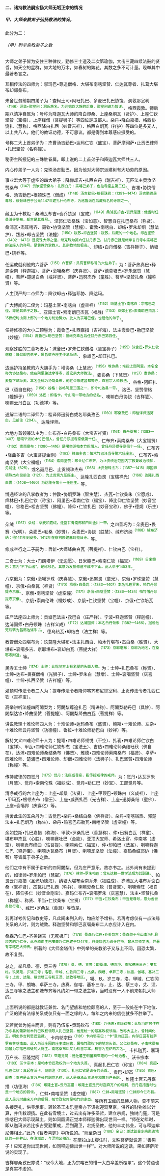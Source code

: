 #### 二、诸持教法嗣宏扬大师无垢正宗的情况

##### 甲、大师亲教弟子弘扬教法的情况，

此分为二：

###### （甲）列举亲教弟子之数

大师之弟子皆为安住三种律仪，勤修三士道及二次第瑜伽，大击三藏四续法鼓的贤哲，如天空的星群，如大地的万木，如春树的繁花，其数之多不可计量。现举其中最著者言之。

互相传法的四师为：邬玛巴•尊追僧格、大堪布南喀坚赞、仁达瓦尊者、扎葛大堪布却郊桑布。

未舍世务前期四弟子为：查柯土司•阿旺扎巴、多麦巴扎巴协饶、洞敦那室利<sup><font color="green">（1146）洞敦•那室利：洞氏族名。为元始四大族的后裔，那室利译为智详。</font></sup>、格西霞敦。狮后期八清净眷属为：号称为降迦瓦大师的降白却桑、上座桑炯瓦（贤护）、上座仁钦坚赞（宝幢）、上座绛僧（菩提狮子）等四位是卫部人。朵丹•降白嘉措、格西协饶扎（慧称）、格西降白扎西（妙音吉祥）、格西白炯瓦（祥护）等四位是多麦人，以上共八人。他们的教证功德，不可思议。都是得到本尊感应摄受的。

号称二大上首弟子为：杰曹汤吉勤巴•达玛仁钦（盛宝）、菩萨摩诃萨•止贡巴律师•扎巴坚赞（名称幢）。

秘密主所授记的三殊胜眷属，即上说的二上首弟子和降迦瓦大师共三人。

内心传弟子一人为：克珠汤吉勤巴。因为他对大师宗派建树有大功劳的原因。

事业宏大等于虚空的四大弟子：降仰却吉•扎西白丹（瑞吉祥）、无匹法主贡汝坚赞桑布<sup><font color="green">（1147）贡汝坚赞桑布：扎西白丹：宗喀巴弟子，色拉寺座主第三任。</font></sup>、吉准•协饶僧格、汤吉勤巴•根顿珠巴（僧成）<sup><font color="green">（1148）汤吉勤巴•根顿珠巴：（1391—1474）汤吉勤巴是尊号，根顿珠巴于公元1447年建扎什伦布寺，为格鲁派在后藏有名的寺院之一。</font></sup>。

藏卫为十教炬：桑浦瓦却吉•衮乔楚逞（宝戒）<sup><font color="green">（1149）桑浦瓦却吉•衮乔楚逞：他当时任桑浦寺堪布，却吉是其尊号。</font></sup>、涅郭仁钦桑珠（宝如意）、智慧自在扎巴桑布（称贤）、桑浦瓦•杰旺喀齐、聂钦•协饶坚赞（慧幢）、霍敦•南喀白、却结•罗朱却炯（慧法护）、跋苏•却吉坚赞（法幢）<sup><font color="green">（1150）跋苏•却吉坚赞：跋苏，后藏的一个地名。却吉坚赞（1402—1473）是克珠大师之侄，继克珠为第六任甘丹赤巴。甘丹赤巴就是继承甘丹寺中宗喀巴的法座人的称号。是黄教的掌教人，其宗教地位极高。</font></sup>、却结•白丹僧格（吉祥狮子）、纳塘巴•饶乔等。

任运成就利他的六菩萨<sup><font color="green">（1151）六菩萨：具有菩萨称号的六位弟子。</font></sup>为：菩萨热真巴•释迦索南（释迦福）、菩萨•衮噶桑布（庆喜贤）、菩萨•德莫塘巴•罗朱坚赞（慧幢）、菩萨•楚逞白桑（戒祥贤）、菩萨•迅努杰乔（童胜）、菩萨•坚赞扎桑（幢称贤）等。

人主顶严的二帝师为：降钦却吉•释迦耶协、降达玛。

广大博闻的二侄为：玛基土官•南喀白（虚空祥）<sup><font color="green">（1152）玛基土官•南喀白：宗喀巴之侄，亦是其弟子之数。</font></sup>、亚郊土官•索南朗巴杰瓦（福胜)<sup><font color="green">（1153）亚郊土官•索南朗巴杰瓦：15世纪时山南上部的一个地方统治势力。此人为宗喀巴侄，也是他的弟子。</font></sup>。

任持修德的大小二顶髻为：霞鲁巴•扎西嘉措（吉祥海）、法主霞鲁巴•勒巴坚赞（妙幢）<sup><font color="green">（1154）霞鲁巴•勒巴坚赞：曾继克珠吉后任甘丹赤巴第四任。</font></sup>。

观察殊胜的二善巧者为：沫舍巴•罗朱仁钦僧格（慧宝狮子）<sup><font color="green">（1155）沫舍巴•罗朱仁钦僧格：降仰却吉弟子，属哲蚌寺座主传承系统。</font></sup>、象雄巴•却旺扎巴。

边远护持圣教的六大旗手为：堆协桑（上慧贤）<sup><font color="green">（1156）堆协桑：堆指上部阿里。本名全称为协饶桑布，他在阿里建达摩等寺，首宏宗大师教法。</font></sup>、麦协桑（下慧贤）<sup><font color="green">（1157）麦协桑：麦指下部朵麦。本名全称为协饶桑布，他在朵康建昌都等寺，首宏宗大师教法。</font></sup>、谷格•阿旺扎巴（语自在称）<sup><font color="green">（1158）谷格：谷格阿里三围之一，即今札达县一带。</font></sup>、洛巴、坚赞僧格（幢狮子）<sup><font color="green">（1159）洛巴：即洛卡，今山南一带地方的总名。</font></sup>、喇嘛白丹协饶（吉祥慧）、喇嘛云丹白瓦（功德祥）等。

通解二语的二译师为：桂译师迅努白或名耶桑孜巴<sup><font color="green">（1160）耶桑孜巴：即桂译师迅努白，见前注（204）。</font></sup>、达隆译师。

六地方首领兼法主为：仁布齐•白丹桑布（大宝吉祥贤）<sup><font color="green">（1161）白丹桑布：（1383—1407）是噶举派帕木竹巴僧人，曾任丹莎提寺京俄第十任。</font></sup>、仁布齐•索南桑布（大宝福贤）<sup><font color="green">（1162）索南桑布：（1380—1416）是噶举派帕本竹巴僧人，曾任丹莎提寺京俄十一任。</font></sup>、仁布齐•降曲多吉（大宝菩提金刚）<sup><font color="green">（1163）绛曲多吉：帕木竹巴泽当寺第六任座主。</font></sup>、仁布齐•索南坚赞（大宝福幢）<sup><font color="green">（1164）索南坚赞：即业尼仁布齐，为止贡统治范围内宗教兼政治领袖，见前注（625）。</font></sup>或名聂尼巴、止贡顿珠杰布<sup><font color="green">（1165）止贡顿珠杰布：（1357—1415）即国师顿珠杰布见前注（1121），为止贡第九任座主。</font></sup>、达隆扎西白畏（宝瑞祥光）<sup><font color="green">（1166）达隆扎西白畏：（1408—1460）为达隆寺第十一任座主。</font></sup>等。

博通经论的八掌教者为：仲敦•协炯罗珠（智生慧）、杰瓦•仁钦桑朱（宝愿成）、绛林巴•扎巴仁钦（称宝）、阿里巴•索南仁钦（福宝）、降比仰仁钦坚赞（妙音宝幢）、谷格巴•松吉坚赞（佛幢）、降仰•仁钦扎巴（妙音宝称）、佛子•德炯（乐生）等。

朵绒<sup><font color="green">（1167）朵绒：朵麦和嘉绒，泛指甘青南部和四川金川一带。</font></sup>之四善巧为：朵麦巴•畏赛（光明）、朵麦巴•勒桑（妙贤）、朵麦巴•协饶（胜慧）、绒布济纳<sup><font color="green">（1168）绒布济纳：他1411年到安多，1412年在察柯修建嘉玛拉日寺。</font></sup>等。

修成空行之二子嗣为：哲新•大师绛曲白瓦（菩提祥）、仁钦白巴（宝祥）。

二奇士为：大士•门朗塔伊（无边愿）、日米鲍巴•索南仁钦（福宝）<sup><font color="green">（1169）日米鲍巴：意为“不下山者”，是称号名，其意为发誓修道不成不下山。此人卒于1453年。</font></sup>。

八京俄为：京俄•衮噶罗珠（庆喜慧）、京俄•迅努畏（童光）、京俄•罗珠坚赞（慧幢）、京俄•白桑瓦（祥贤）<sup><font color="green">（1170）京俄•白桑瓦：（1383—1407）本名扎巴罗朱，帕竹丹莎提寺京俄。</font></sup>、京俄•南喀坚赞（虚空幢）<sup><font color="green">（1171）京俄•南喀坚赞：（1386—1434）帕竹僧丹莎提寺京俄。</font></sup>、京俄•索南伦珠（福妙成）、京俄•仁钦坚赞（宝幢）、京俄•仁钦培瓦等。

庄严法座四上师为：贡塘巴法主•孜巴白（庄严祥）、宁波•释迦坚赞（释迦幢）、达浦国师•白丹顿珠（吉祥义成）<sup><font color="green">（1172）达浦国师：本名白丹顿朱（1382—1466），据说他死后转为昌都达浦朱古。</font></sup>、德乌热瓦•却结白（法主祥）等。

教管僧众四堪布为：玖莫隆大堪布•法主扎西白、帕木竹堪布•杰白桑（胜贤）、大堪布•衮噶多吉、京耶堪布•衮却白瓦（菩提大祥）<sup><font color="green">（1173）京耶堪布：京耶为地名，在桑耶寺附近。</font></sup>等。

民寺五士绅<sup><font color="green">（1174）士绅：此指地方上有名望的头面人物。</font></sup>为：士绅•扎巴桑布（称贤）、士绅•达布•畏赛僧格（光狮子）、士绅•罗朱白（慧增）、士绅•衮噶坚赞（庆喜幢）、士绅•扎西坚赞（吉祥幢）等。

灌顶时传法令者二人为：提寺传法令者降仰喀齐布尼耶室利、止贡传法令者扎西仁钦（吉祥宝）。

高举讲听法幢四阿闍梨为：阿闍梨尊追扎巴（精进称）、阿闍梨勒丹巴（具妙）、阿闍梨达钦•绛曲坚赞（菩提幢）、阿闍梨绛曲白瓦（菩提祥）等。

讲说教理十难论师四人为：十难论师•达玛桑布（盛贤）、鲍斯•十难论师、左杂•十难论师云丹坚赞（功德幢）、鲁拉•十难论师勒巴白（妙祥）等。

解持文义四难论师十人为：提穹•四难论师顿悦（不空）、扎衮•四难论师仁钦白（宝祥）、甲瓦•四难论师仁钦却杰（宝法王）、吉热•四难论师桑结旺秋（佛自在）、达浦•四难论师桑结桑布（佛贤）、雅德•四难论师索南桑布（福贤）、卓萨•四难论师、楚浦巴•四难论师、却僧•四难论师（法狮子）、扎巴坚赞•四难论师（称幢）等。

传持戒律的四觉丹<sup><font color="green">（1175）觉丹：法座或尊座，指传授戒律的戒师。</font></sup>为：觉丹•达瓦罗朱（月慧）、觉丹•索南伦珠（福妙成）、觉丹•勒仁巴（妙宝）、工部觉丹等。

清净戒行的六上座为：上座•却桑（法贤）、上座•甲顶巴•顿珠白（义成祥）、上座•甲玛瓦•根顿杰布（僧王）、上座•威赛扎西（光吉祥）、上座•迅努桑结（童佛）、上座•衮噶邦（庆喜亿）等。

拚舍此生的五朵丹为：古觉巴•朵丹•桑结白桑（佛祥贤）、朵丹•南喀宿热、郭楚法主•扎巴炯乃（称生）、朵丹•热喜巴布勒瓦•南喀坚赞（虚空幢）等。

余如拉斯•扎巴嘉措（称海）、甲敦•罗桑扎巴（善慧称）、仲•迅努白瓦（祥童）、堪布申杰瓦（心胜）、喇嘛赛吐巴（金能）、亚顶大宝师、希洛土官、仲南喀（虚空）、喇嘛贡布绛曲（怙菩提）、喇嘛索仁（福宝）、仲•却帕巴（法圣）、喇嘛释迦仁巴（释迦宝）、喇嘛达瓦桑布（月贤）、喇嘛却坚赞（法幢）、嘉热桑结耶协（佛智）等皆属于弟子之数。

他们之中有不属于讲听的四阿闍梨，但为庄严意乐，故亦书之。此外尚有未提到的，如律师•罗朱帕巴（慧密）<sup><font color="green">（1176）律师•罗朱帕巴：曾从达赖一世学法后为其副讲。</font></sup>、帕畏云丹嘉措（圣光功德海）、纳塘大堪布索南乔朱（福胜成）、岁浦瓦大堪布乔衮白桑（宝祥贤）、杰瓦扎巴扎西（称祥）、喇嘛衮桑仁钦（普贤宝）、喇嘛索旺（福自在）、降仰多仁（妙音金刚宝）、嘉玛仁布齐•衮噶罗朱（庆喜慧）、法主•坚赞扎桑（称幢）、称贤、甲当•仁钦桑布（宝贤）<sup><font color="green">（1177）甲当•仁钦桑布：甲当是尊号，意为舍世务修行者。</font></sup>、藏巴•罗桑瓦（善慧）等皆是。

若再详考传记和教史等，凡此间未列入的，均应给予增补。若再考虑仅有一点法缘关系的人时，则为绒敦。释迦坚赞和鄂巴衮噶桑布二人亦应计入在内。

桑森乃仁巴•齐美饶吉（无死极广）<sup><font color="green">（1178）桑森乃仁巴•齐美饶吉：桑森位于今山南洛扎县境内的乃仁寺，此寺原由主巴噶举乃仁巴建于1247年，齐美饶吉为该寺住持，曾从宗师学法，并著有宗喀巴大师传。</font></sup>所著的《大师金塔传》中列举的亲教弟子又与上不同，因恐太繁，故不复赘。

总之，举凡桑、德、贡三寺<sup><font color="green">（1179）桑、德、贡等：即桑浦、德瓦坚、贡松德庆三寺；噶瓦栋，玖莫隆，岁浦三寺；洛若、甲域、仁钦冈三寺；杰桑，朗塘、卓萨三寺；热振，伽喀、基补三寺；止贡、达隆、蔡贡塘三寺和艾涅、达孜等地区。</font></sup>，噶、玖、岁三寺，洛、甲域、仁钦冈三寺，甲、朗塘、卓萨三寺，热真、伽喀、基补三寺，止、达、蔡三寺，艾、涅、达三寺等之法主和塘布齐等凡约如一带之法主等，当时没有一人不前来朝礼大师的。

上面所说的都是就教证兼优、名门望族和地位颇高的人，至于一般处在中下地位、广泛的建有法缘关系或仅只有一面之缘的人，每年之内来的信徒就多不胜举了。

又若就曾为施主而言，则有乃伍东•贡玛钦布<sup><font color="green">（1180）乃伍东•贡玛钦布：此指当时居住在乃东县的第斯帕木竹巴政权领导人扎巴坚赞，他是统一的最高政权领袖，故称大主上，曾封阐化王，明史作吉刺思巴监藏。</font></sup>、卡内邬宗巴<sup><font color="green">（1181）卡内邬宗巴：“卡”意为庄园。内邬庄园有拉萨罗布林喀南面。此人为该庄园的庄主或庄管，属帕竹政权下的地方头首。父仁钦桑布，子南喀桑布均曾为宗喀巴师徒的大施主。南喀桑布后又为机雪宗本。机雪为拉萨的古名。</font></sup>、卡扎迦瓦、嘉玛万户长、亚隆觉阿<sup><font color="green">（1182）亚隆觉阿：是吐蕃王朝苗裔亚隆的一个统治者。</font></sup>、沃卡宗本<sup><font color="green">（1183）沃卡宗本：是帕木竹巴政权的一个地方头首。</font></sup>、真起扎巴仁钦（称宝）<sup><font color="green">（1184）真起•扎巴仁钦：真起在沃卡，见前注（1100）。扎巴仁钦是该寺的头首。</font></sup>、贡巴•却杰<sup><font color="green">（1185）贡巴•却杰：贡巴是止贡万户长的职位名称，此人是继承止贡法座和兼万户长职。</font></sup>、堆隆土官云丹嘉措（功德海）<sup><font color="green">（1186）堆隆土官•云丹嘉措：堆隆土官是元时嘉麻万户的后嗣，云丹嘉措当时也是一个地方的首领。</font></sup>、仁蚌•南喀坚赞（虚空幢）<sup><font color="green">（1187）仁蚌•南喀坚赞：仁蚌即今仁布县。此人是元时曲米万户的后嗣，帕竹政权时是帕竹的家臣。</font></sup>等所有卫藏的显赫人物，莫不前来头接足礼，供养承事。转轮圣王永乐皇帝亦下诏拟迎驾至京，供养的财物难以计算，并传敕颂扬。在此有雪境土，过去出有许多圣哲，建立宗规，独树门庭，可是宗喀巴大师示现藏土，则如同圆满正觉本师释迦佛出现世间一样。“师在幼年时，即从迦玛派若比多吉受勤策戒，后到藏卫，宏扬圣教，他的丰功伟业，可与释迦牟尼佛相比。”此乃《智者喜筵》中所说的。“师至杂日<sup><font color="green">（1188）杂日：原达部金东宗南边地区的一座神山，在洛域西，与涅地区相连。</font></sup>在摩拉山山脚住时，文殊菩萨就说道：‘善男子！应知道你出现世间，如同释迦佛出世一样’”。对大师所说的这话，果如菩萨所说的实现了。

吉祥耶桑孜巴亦说：“现今大地，正为宗喀巴的惟一大白伞盖所覆罩”。这个赞语也是真实不虚的。